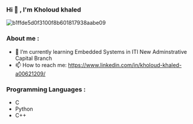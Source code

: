 ### Hi 👋 , I'm Kholoud khaled


![b1ffde5d0f3100f8b601817938aabe09](https://user-images.githubusercontent.com/72269263/218204894-a1a2a191-e99c-4e26-87f2-bbdd75e7b747.jpg)



<!--
**Khloud1999/Khloud1999** is a ✨ _special_ ✨ repository because its `README.md` (this file) appears on your GitHub profile.

Here are some ideas to get you started:

- 🔭 I’m currently working on ...
- 🌱 I’m currently learning Embedded Systems in ITI New Adminstrative Capital Branch
- 👯 I’m looking to collaborate on ...
- 🤔 I’m looking for help with ...
- 💬 Ask me about ...
- 📫 How to reach me: https://www.linkedin.com/in/kholoud-khaled-a00621209/
- 😄 Pronouns: ...
- ⚡ Fun fact: ...
-->
### About me :
- 🌱 I’m currently learning Embedded Systems in ITI New Adminstrative Capital Branch
- 📫 How to reach me: https://www.linkedin.com/in/kholoud-khaled-a00621209/

### Programming Languages :
- C 
- Python
- C++
